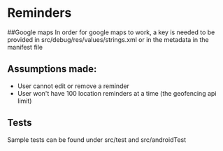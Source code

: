 # Reminders

##Google maps
In order for google maps to work, a key is needed to be provided in src/debug/res/values/strings.xml or in the metadata in the manifest file

## Assumptions made:
* User cannot edit or remove a reminder
* User won't have 100 location reminders at a time (the geofencing api limit) 


## Tests
Sample tests can be found under src/test and src/androidTest
